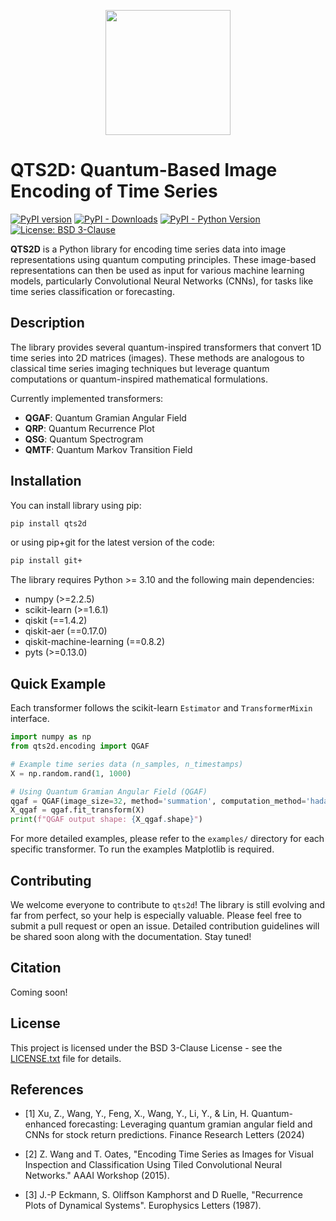 <p align="center">
  <img width="200" height="200" src="https://i.postimg.cc/9Q6GyVZ2/qts2d-logo.png">
</p>

# QTS2D: Quantum-Based Image Encoding of Time Series

[![PyPI version](https://badge.fury.io/py/qts2d.svg)](https://badge.fury.io/py/qts2d)
[![PyPI - Downloads](https://img.shields.io/pypi/dm/qts2d)](https://pypi.python.org/pypi/qts2d)
[![PyPI - Python Version](https://img.shields.io/pypi/pyversions/qts2d.svg)](https://img.shields.io/pypi/pyversions/qts2d.svg)
[![License: BSD 3-Clause](https://img.shields.io/badge/License-BSD%203--Clause-blue.svg)](https://opensource.org/licenses/BSD-3-Clause)

**QTS2D** is a Python library for encoding time series data into image representations using quantum computing principles. These image-based representations can then be used as input for various machine learning models, particularly Convolutional Neural Networks (CNNs), for tasks like time series classification or forecasting.

## Description

The library provides several quantum-inspired transformers that convert 1D time series into 2D matrices (images). These methods are analogous to classical time series imaging techniques but leverage quantum computations or quantum-inspired mathematical formulations.

Currently implemented transformers:

*   **QGAF**: Quantum Gramian Angular Field
*   **QRP**: Quantum Recurrence Plot
*   **QSG**: Quantum Spectrogram
*   **QMTF**: Quantum Markov Transition Field

## Installation

You can install library using pip:

```bash
pip install qts2d
```

or using pip+git for the latest version of the code:

```bash
pip install git+
```

The library requires Python >= 3.10 and the following main dependencies:

*   numpy (>=2.2.5)
*   scikit-learn (>=1.6.1)
*   qiskit (==1.4.2)
*   qiskit-aer (==0.17.0)
*   qiskit-machine-learning (==0.8.2)
*   pyts (>=0.13.0)

## Quick Example

Each transformer follows the scikit-learn `Estimator` and `TransformerMixin` interface.

```python
import numpy as np
from qts2d.encoding import QGAF

# Example time series data (n_samples, n_timestamps)
X = np.random.rand(1, 1000)

# Using Quantum Gramian Angular Field (QGAF)
qgaf = QGAF(image_size=32, method='summation', computation_method='hadamard', scaling='minmax')
X_qgaf = qgaf.fit_transform(X)
print(f"QGAF output shape: {X_qgaf.shape}")
```

For more detailed examples, please refer to the `examples/` directory for each specific transformer. To run the examples Matplotlib is required.

## Contributing
We welcome everyone to contribute to ```qts2d```! The library is still evolving and far from perfect, so your help is especially valuable. Please feel free to submit a pull request or open an issue. Detailed contribution guidelines will be shared soon along with the documentation. Stay tuned!

## Citation
Coming soon!

## License

This project is licensed under the BSD 3-Clause License - see the [LICENSE.txt](LICENSE.txt) file for details.

## References

* [1] Xu, Z., Wang, Y., Feng, X., Wang, Y., Li, Y., & Lin, H.
    Quantum-enhanced forecasting: Leveraging quantum gramian angular field 
    and CNNs for stock return predictions. Finance Research Letters (2024)

* [2] Z. Wang and T. Oates, "Encoding Time Series as Images for Visual
    Inspection and Classification Using Tiled Convolutional Neural
    Networks." AAAI Workshop (2015).

* [3] J.-P Eckmann, S. Oliffson Kamphorst and D Ruelle, "Recurrence
    Plots of Dynamical Systems". Europhysics Letters (1987).